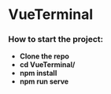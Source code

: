 # VueTerminal
### How to start the project:
* <b>Clone the repo </b>
* <b>cd VueTerminal/ </b>
* <b>npm install </b>
* <b>npm run serve </b>
